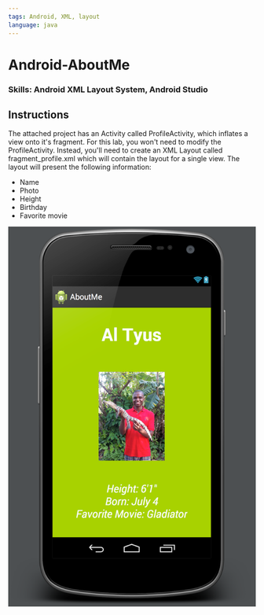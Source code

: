 ```yaml
---
tags: Android, XML, layout
language: java
---
```


Android-AboutMe
===============

### Skills: Android XML Layout System, Android Studio 

## Instructions

The attached project has an Activity called ProfileActivity, which inflates a view onto it's fragment.  For this lab, you won't need to modify the ProfileActivity.  Instead, you'll need to create an XML Layout called fragment_profile.xml which will contain the layout for a single view.  The layout will present the following information: 

 - Name
 - Photo
 - Height
 - Birthday 
 - Favorite movie 

![AboutMeUI](AboutMeScreenshot.png)